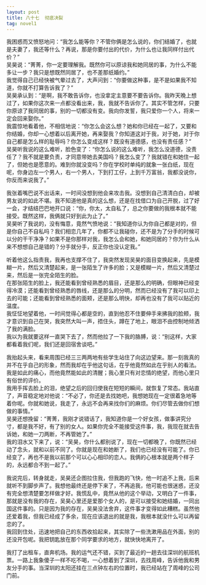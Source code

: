 ```yaml
---
layout: post
title: 八十七  彻底决裂
tag: novel1
---
```


我困惑而又愤怒地问：“我怎么能等你？不管你俩是怎么说的，你们结婚了，也就是夫妻了，我还等什么？再说，那是你要付出的代价，为什么也让我同样付出代价？”<br />
吴昊说：“菁菁，你一定要理解我。既然你可以原谅我和她同居的事，为什么不能多让一步？我只是想既然同居了，也不差那纸婚约。”<br />
我觉得自己已经快被气晕过去了，大声问到：“你要做这种事，是不是如果我不知道，你就不打算告诉我了？”<br />
吴昊承认到：“是啊，我不敢告诉你，也没拿定主意要不要告诉你。我昨天晚上想过了，如果你这次来一点都没看出来，我，我就不告诉你了。其实不管怎样，只要你原谅了我同居的事，别的一切都没有变。我向你发誓，我只爱你一个人，将来一定会回来娶你。”<br />
我震惊地看着他，不相信地说：“你怎么会这么想？她和你已经在一起了，又要和你结婚，你却一心想着以后离开她，再来娶我？你知道这对于我，对于她，对于你自己都是怎么样的耻辱吗？你怎么变成这样？既没有道德感，也没有责任感？”<br />
吴昊听我说的这么难听，脸色变了：“你怎么说的这么难听，我怎么没道德，没责任了？我不就是要负责，才同意带她去美国吗？我怎么变了？我就错在和她住一起了，但她也是愿意的。难到你就没变吗？你在学校时单纯的就象一张白纸，现在呢，你身边左一个男人，右一个男人，下到打工仔，上到千万富翁，我都没说你，你反而来说我了。”

我张着嘴巴说不出话来，一时间没想到他会来攻击我。没想到自己清清白白，却被男友说的如此不堪。我不知道他是真的这么想，还是在找借口为自己开脱，过了好一会，才结结巴巴地开口说：“你，你太，太自私了，总之你要做的我根本就不能接受。既然这样，我俩就只好到此为止了。”<br />
吴昊听了我说的，没有悔意，竟然气愤地说：“我知道你认为你自己都是对的，但是你自己不自私吗？我们相恋几年了，你都不让我碰你，还不是为了分手的时候可以分的干干净净？如果不是你那样对我，我怎么会和她，和她同居的？你为什么从来不想想自己是错的？分手就分手，反正你也没认定我。”

听着他这么指责我，我再也支撑不住了，我突然发现吴昊的面目变换起来，先是模糊一片，然后又清楚起来，是一张陌生了许多的脸；又是模糊一片，然后又清楚过来，然后是一张完全陌生的脸。<br />
在那张陌生的脸上，我还能看到曾经熟悉的眉目，还是那么的明确，但眼神已经变得冷漠；还能看到曾经熟悉的唇线，还是那么的分明，然而已经没有了我可以印上去的可能；还能看到曾经熟悉的面颊，还是那么明快，却再也没有了我可以贴近的温度。<br />
我怔怔地望着他，一时间觉得心都是空的，直到他忍不住要伸手来拂我的脸颊，我才意识到自己在哭，我突然大叫一声，捂住头，蹲在了地上，眼泪不由控制地倾洒了我的满脸。<br />
我以为我就要这样一直哭下去了，然而他拉了一下我的胳膊，说：“别这样，大家都看着我们呢，我们还是回宿舍谈吧。”

我抬起头来，看来周围已经三三两两地有些学生站住了向这边望来。那一刻我真的并不在乎自己的形象，然而我却在乎他这句话，在乎他竟然如此在乎别人的看法。我是如此的痛心，而他竟然能如此的清醒；我心里只有对恋情的绝望，而他心里只有俗世的评价。<br />
我用手挥去脸上的泪，绝望之后的回归使我在短短的瞬间，就恢复了常态。我站直了，声音稳定地对他说：“不必了，你还是去找她吧，我想她现在一定很着急地等着你呢。你就和她说，我走了，永远不会再来找你们的麻烦。你们尽管去做你们想做的事情。”<br />
吴昊还想挽留：“菁菁，我刚才说错话了，我知道你是一个好女孩，做事讲究分寸，都是我不好，有了别的女人。如果你完全不能接受这件事，我，我现在就去告诉她，和她一刀两断，不再管她了。”<br />
我的泪水又下来了，说：“吴昊，你什么都别说了，现在一切都晚了，你既然已经动了念头，就和以前不同了。你就是现在和她断了，我们也已经没有可能了。你已经变了，再也不是我以前那个可以心心相印的恋人。我俩的心根本就是两个样子的，永远都合不到一起了。”

我说完后，转身就走，吴昊还企图拉住我，但我跑的飞快，他一时追不上我，后来就听不到脚步声了。我想他最终还是停下来了，不再追我，他可能也很迷惑，还没有完全想清楚要怎样做才好。我慌乱中，竟然从他的这个举动，又明白了一件事，那就是没有我的存在，吴昊心里还是爱那个女人的，是可以接受和她结婚，一同出国这件事的。只是因为我的存在，吴昊没法舍弃，这件事才变得如此糟糕。虽然他还爱着我，但我已经成了多余，现在应该退出的就是我，我根本就没什么可以再留恋的了。<br />
我回到住处，迅速地把自己的东西收拾起来，其实除了一些洗漱用品在外面，别的还没开包呢。我把钥匙放在那个同学要求的地方，就快快地离开了。

我打了出租车，直奔机场。我的运气还不错，买到了最近的一趟去往深圳的航班机票。一路上我象傻子一样不吃不喝，一心想着到了深圳，去找周峰，告诉他我和男友分手的事。当深圳的太阳还挂在三点钟左右的位置时，我已经站在了周峰的公司门前。
